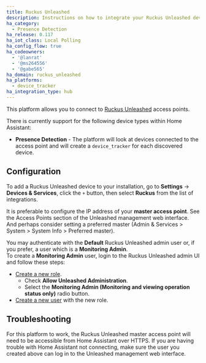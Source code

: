 ```yaml
---
title: Ruckus Unleashed
description: Instructions on how to integrate your Ruckus Unleashed device into Home Assistant.
ha_category:
  - Presence Detection
ha_release: 0.117
ha_iot_class: Local Polling
ha_config_flow: true
ha_codeowners:
  - '@lanrat'
  - '@ms264556'
  - '@gabe565'
ha_domain: ruckus_unleashed
ha_platforms:
  - device_tracker
ha_integration_type: hub
---
```


This platform allows you to connect to [Ruckus Unleashed](https://support.ruckuswireless.com/product_families/19-ruckus-unleashed) access points.  

There is currently support for the following device types within Home Assistant:

- **Presence Detection** - The platform will look at devices connected to the access point and will create a `device_tracker` for each discovered device.

## Configuration

To add a Ruckus Unleashed device to your installation, go to **Settings** -> **Devices & Services**, click the `+` button, then select **Ruckus** from the list of integrations.

It is preferable to configure the IP address of your **master access point**. See the Access Points section of the Unleashed management web interface. And perhaps consider setting a preferred master (Admin & Services > System > System Info > Preferred master).

You may authenticate with the **Default** Ruckus Unleashed admin user or, if you prefer, a user which is a **Monitoring Admin**.  
To create a **Monitoring Admin** user, login to the Ruckus Unleashed admin UI and follow these steps:

 - [Create a new role](https://docs.ruckuswireless.com/unleashed/200.1.9.12/t-ConfigUserRoles.html).
   - Check **Allow Unleashed Administration**.
   - Select the **Monitoring Admin (Monitoring and viewing operation status only)** radio button. 
 - [Create a new user](https://docs.ruckuswireless.com/unleashed/200.1.9.12/t-AddingNewUsersInternal.html) with the new role.

## Troubleshooting

For this platform to work, the Ruckus Unleashed master access point will need to be accessible from Home Assistant over HTTPS. If you are having trouble with Home Assistant not connecting, make sure the user you created above can log in to the Unleashed management web interface.

